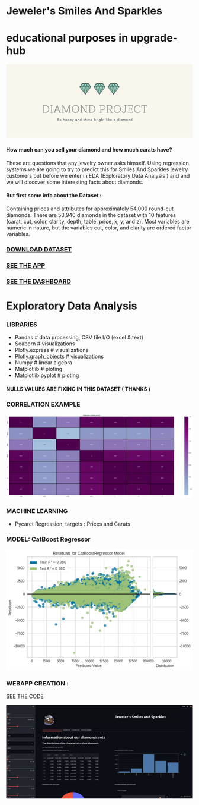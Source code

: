 # Jeweler's Smiles And Sparkles
# educational purposes in upgrade-hub

![](https://github.com/demstalferez/Diamond_project_pr/blob/main/img/d.png)




#### How much can you sell your diamond and how much carats have?
These are questions that any jewelry owner asks himself.
Using regression systems we are going to try to predict this for Smiles And Sparkles jewelry customers but before we enter in EDA (Exploratory Data Analysis ) and and we will discover some interesting facts about diamonds.
#### But first some info about the Dataset : 
Containing prices and attributes for approximately 54,000 round-cut diamonds.
There are 53,940 diamonds in the dataset with 10 features (carat, cut, color, clarity, depth, table, price, x, y, and z).
Most variables are numeric in nature, but the variables cut, color, and clarity are ordered factor variables.



### [DOWNLOAD DATASET](https://github.com/demstalferez/Diamond_project_pr/blob/main/diamonds.csv)
### [SEE THE APP](https://demstalferez-diamond-project-pr-app-bp821q.streamlitapp.com/)
### [SEE THE DASHBOARD](https://datastudio.google.com/reporting/dde3b825-cdae-49cc-a5c4-a09076e53e77/page/wWxyC/)


# Exploratory Data Analysis
### LIBRARIES
- Pandas  # data processing, CSV file I/O (excel & text)
- Seaborn  # visualizations
- Plotly.express  # visualizations
- Plotly.graph_objects  # visualizations
- Numpy  # linear algebra
- Matplotlib  # ploting
- Matplotlib.pyplot  # ploting

#### NULLS VALUES ARE FIXING IN THIS DATASET ( THANKS )


### CORRELATION EXAMPLE
![](https://github.com/demstalferez/Diamond_project_pr/blob/main/img/ouUJtput.png)







### MACHINE LEARNING
- Pycaret Regression, targets : Prices and Carats

### MODEL: CatBoost Regressor	

![](https://github.com/demstalferez/Diamond_project_pr/blob/main/img/ouVBVBVtput.png)

### WEBAPP CREATION : 

[SEE THE CODE](https://github.com/demstalferez/Diamond_project_pr/blob/main/app.py)

![](https://github.com/demstalferez/Diamond_project_pr/blob/main/img/vvv.gif)
